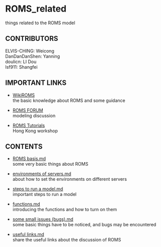 # ROMS_related

things related to the ROMS model

## CONTRIBUTORS

ELVIS-CHING: Weicong  
DanDanDanShen: Yanning  
doulicn: LI Dou  
lsf911: Shangfei  

## IMPORTANT LINKS

* [WikiROMS](https://www.myroms.org/wiki/Documentation_Portal)  
  the basic knowledge about ROMS and some guidance

* [ROMS FORUM](https://www.myroms.org/forum/viewforum.php?f=13)  
  modeling discussion

* [ROMS Tutorials](https://www.myroms.org/wiki/HK_2011)  
  Hong Kong workshop  
  
## CONTENTS

* [ROMS basis.md](https://github.com/ELVIS-CHING/ROMS_related/blob/main/ROMS%20basis.md)  
some very basic things about ROMS

* [environments of servers.md](https://github.com/ELVIS-CHING/ROMS_related/blob/main/enviroments%20of%20servers.md)  
about how to set the environments on different servers  

* [steps to run a model.md](https://github.com/ELVIS-CHING/ROMS_related/blob/main/steps%20to%20run%20a%20model.md)  
important steps to run a model  

* [functions.md](https://github.com/ELVIS-CHING/ROMS_related/blob/main/functions.md)  
introducing the functions and how to turn on them  

* [some small issues (bugs).md](https://github.com/ELVIS-CHING/ROMS_related/blob/main/some%20small%20issues.md)  
some basic things have to be noticed, and bugs may be encountered  

* [useful links.md](https://github.com/ELVIS-CHING/ROMS_related/blob/main/useful%20links.md)  
share the useful links about the discussion of ROMS
